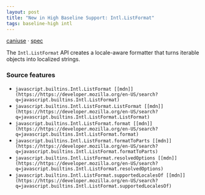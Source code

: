 ```yaml
---
layout: post
title: "New in High Baseline Support: Intl.ListFormat"
tags: baseline-high intl
---
```


[caniuse](https://caniuse.com/?search=intl-list-format) · [spec](https://tc39.es/ecma402/#listformat-objects)

The `Intl.ListFormat` API creates a locale-aware formatter that turns iterable objects into localized strings.

### Source features

- ``javascript.builtins.Intl.ListFormat [[mdn]](https://https://developer.mozilla.org/en-US/search?q=javascript.builtins.Intl.ListFormat)``
- ``javascript.builtins.Intl.ListFormat.ListFormat [[mdn]](https://https://developer.mozilla.org/en-US/search?q=javascript.builtins.Intl.ListFormat.ListFormat)``
- ``javascript.builtins.Intl.ListFormat.format [[mdn]](https://https://developer.mozilla.org/en-US/search?q=javascript.builtins.Intl.ListFormat.format)``
- ``javascript.builtins.Intl.ListFormat.formatToParts [[mdn]](https://https://developer.mozilla.org/en-US/search?q=javascript.builtins.Intl.ListFormat.formatToParts)``
- ``javascript.builtins.Intl.ListFormat.resolvedOptions [[mdn]](https://https://developer.mozilla.org/en-US/search?q=javascript.builtins.Intl.ListFormat.resolvedOptions)``
- ``javascript.builtins.Intl.ListFormat.supportedLocalesOf [[mdn]](https://https://developer.mozilla.org/en-US/search?q=javascript.builtins.Intl.ListFormat.supportedLocalesOf)``
